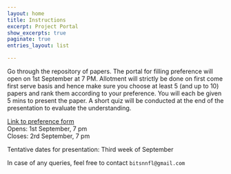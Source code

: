 ```yaml
---
layout: home
title: Instructions
excerpt: Project Portal
show_excerpts: true
paginate: true
entries_layout: list

---
```

Go through the repository of papers. The portal for filling preference will open on 1st  September at 7 PM.  Allotment will strictly be done on first come first serve basis and hence make sure you choose at least 5 (and up to 10) papers and rank them according to your preference. You will each be given 5 mins to present the paper. A short quiz will be conducted at the end of the presentation to evaluate the understanding.

[Link to preference form](https://goo.gl/forms/jvbeCNB2UhY6iz9x2)  
Opens: 1st September, 7 pm  
Closes: 2rd September, 7 pm

Tentative dates for presentation: Third week of September

In case of any queries, feel free to contact `bitsnnfl@gmail.com`